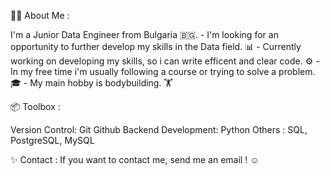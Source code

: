 🧑‍💻 About Me :

  I'm a Junior Data Engineer from Bulgaria 🇧🇬.
    - I'm looking for an opportunity to further develop my skills in the Data field. 📊
    - Currently working on developing my skills, so i can write efficent and clear code. ⚙️
    - In my free time i'm usually following a course or trying to solve a problem. 🎓
    - My main hobby is bodybuilding. 🏋️ 

📦 Toolbox :

   Version Control: Git Github
   Backend Development: Python
   Others : SQL, PostgreSQL, MySQL

✨ Contact :
  If you want to contact me, send me an email ! ☺️
 
